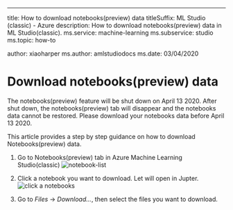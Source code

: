 ---
title: How to download notebooks(preview) data
titleSuffix: ML Studio (classic) - Azure
description: How to download notebooks(preview) data in ML Studio(classic). 
ms.service: machine-learning
ms.subservice: studio
ms.topic: how-to

author: xiaoharper
ms.author: amlstudiodocs
ms.date: 03/04/2020


# Download notebooks(preview) data

The notebooks(preview) feature will be shut down on April 13 2020. After shut down, the notebooks(preview) tab will disappear and the notebooks data cannot be restored. Please download your notebooks data before April 13 2020.

This article provides a step by step guidance on how to download Notebooks(preview) data.

1. Go to Notebooks(preview) tab in Azure Machine Learning Studio(classic)
![notebook-list](./media/download-notebooks/notebooks-list.png)

2. Click a notebook you want to download. Let will open in Jupter. 
![click a notebooks](./media/download-notebooks/click-notebook.png)

3. Go to *Files* -> *Download...*, then select the files you want to download.
